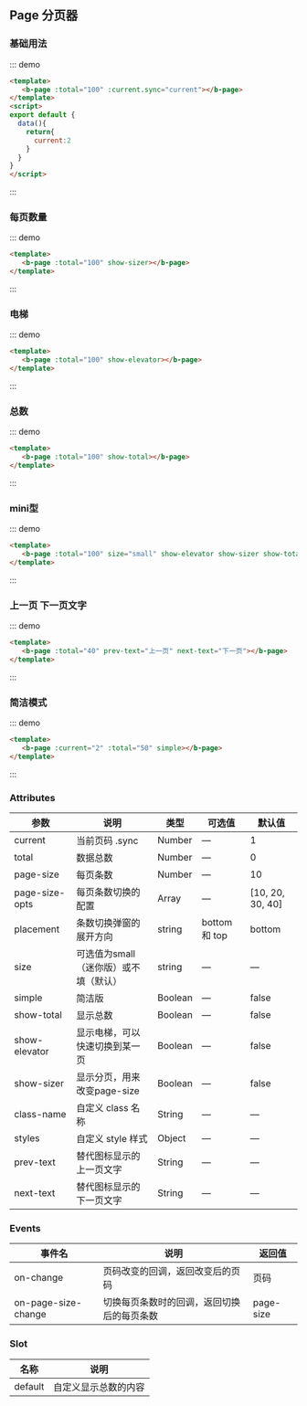 ## Page 分页器

### 基础用法

::: demo
```html  
<template>
   <b-page :total="100" :current.sync="current"></b-page>
</template>
<script>
export default {
  data(){
    return{
      current:2
    }
  }
}
</script>
```
:::

### 每页数量

::: demo
```html  
<template>
   <b-page :total="100" show-sizer></b-page>
</template>
```
:::

### 电梯

::: demo
```html  
<template>
   <b-page :total="100" show-elevator></b-page>
</template>
```
:::

### 总数

::: demo
```html  
<template>
   <b-page :total="100" show-total></b-page>
</template>
```
:::

### mini型

::: demo
```html  
<template>
   <b-page :total="100" size="small" show-elevator show-sizer show-total></b-page>
</template>
```
:::

### 上一页 下一页文字

::: demo
```html  
<template>
   <b-page :total="40" prev-text="上一页" next-text="下一页"></b-page>
</template>
```
:::

### 简洁模式

::: demo
```html  
<template>
   <b-page :current="2" :total="50" simple></b-page>
</template>
```
:::



### Attributes

| 参数      | 说明    | 类型      | 可选值       | 默认值   |
|---------- |-------- |---------- |-------------  |-------- |
| current     |  当前页码 .sync  |  Number	  |  —   |  1   |
| total     |  数据总数  |  Number	  |  —   |  0   |
| page-size  |  每页条数  |  Number	  |  —   |  10   |
| page-size-opts  |  每页条数切换的配置  |  Array	  |  —   |  [10, 20, 30, 40]   |
| placement  |  条数切换弹窗的展开方向  |  string	  | bottom 和 top  |  bottom |
| size  |  可选值为small（迷你版）或不填（默认）  |  string	  | —   | —  |
| simple  | 简洁版 |  Boolean	  | —   |  false  |
| show-total  | 显示总数 |  Boolean	  | —   |  false  |
| show-elevator  | 显示电梯，可以快速切换到某一页 |  Boolean	  | —   |  false  |
| show-sizer | 显示分页，用来改变page-size |  Boolean	  | —   |  false  |
| class-name | 自定义 class 名称 |  String	  | —   |  —  |
| styles | 自定义 style 样式 |  Object	  | —   |  —  |
| prev-text | 替代图标显示的上一页文字 |  String	  | —   |  —  |
| next-text | 替代图标显示的下一页文字 |  String	  | —   |  —  |


### Events

| 事件名      | 说明    | 返回值      |
|---------- |-------- |---------- |
| on-change   | 页码改变的回调，返回改变后的页码   | 页码  |
| on-page-size-change   | 切换每页条数时的回调，返回切换后的每页条数   | page-size  |

### Slot

| 名称      | 说明    |
|---------- |-------- |
| default     | 自定义显示总数的内容   |
